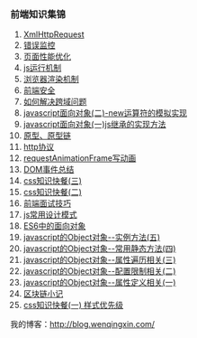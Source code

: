 ### 前端知识集锦
1. [XmlHttpRequest](https://github.com/wenqingxin/my-blog/blob/master/source/_posts/XmlHttpRequest.md)
2. [错误监控](https://github.com/wenqingxin/my-blog/blob/master/source/_posts/错误监控.md)
3. [页面性能优化](https://github.com/wenqingxin/my-blog/blob/master/source/_posts/页面性能优化.md)
4. [js运行机制](https://github.com/wenqingxin/my-blog/blob/master/source/_posts/js运行机制.md)
5. [浏览器渲染机制](https://github.com/wenqingxin/my-blog/blob/master/source/_posts/浏览器渲染机制.md)
6. [前端安全](https://github.com/wenqingxin/my-blog/blob/master/source/_posts/前端安全.md)
7. [如何解决跨域问题](https://github.com/wenqingxin/my-blog/blob/master/source/_posts/如何解决跨域问题.md)
8. [javascript面向对象(二)-new运算符的模拟实现](https://github.com/wenqingxin/my-blog/blob/master/source/_posts/javascript面向对象(二)-new运算符的模拟实现.md)
9. [javascript面向对象(一)js继承的实现方法](https://github.com/wenqingxin/my-blog/blob/master/source/_posts/javascript面向对象(一)js继承的实现方法.md)
10. [原型、原型链](https://github.com/wenqingxin/my-blog/blob/master/source/_posts/原型、原型链.md)
11. [http协议](https://github.com/wenqingxin/my-blog/blob/master/source/_posts/http协议.md)
12. [requestAnimationFrame写动画](https://github.com/wenqingxin/my-blog/blob/master/source/_posts/requestAnimationFrame写动画.md)
13. [DOM事件总结](https://github.com/wenqingxin/my-blog/blob/master/source/_posts/DOM事件总结.md)
14. [css知识快餐(三)](https://github.com/wenqingxin/my-blog/blob/master/source/_posts/css知识快餐(三).md)
15. [css知识快餐(二)](https://github.com/wenqingxin/my-blog/blob/master/source/_posts/css知识快餐(二).md)
16. [前端面试技巧](https://github.com/wenqingxin/my-blog/blob/master/source/_posts/前端面试技巧.md)
17. [js常用设计模式](https://github.com/wenqingxin/my-blog/blob/master/source/_posts/js常用设计模式.md)
18. [ES6中的面向对象](https://github.com/wenqingxin/my-blog/blob/master/source/_posts/ES6中的面向对象.md)
19. [javascript的Object对象--实例方法(五)](https://github.com/wenqingxin/my-blog/blob/master/source/_posts/javascript的Object对象--实例方法(五).md)
20. [javascript的Object对象--常用静态方法(四)](https://github.com/wenqingxin/my-blog/blob/master/source/_posts/javascript的Object对象--常用静态方法(四).md)
21. [javascript的Object对象--属性遍历相关(三)](https://github.com/wenqingxin/my-blog/blob/master/source/_posts/javascript的Object对象--属性遍历相关(三).md)
22. [javascript的Object对象--配置限制相关(二)](https://github.com/wenqingxin/my-blog/blob/master/source/_posts/javascript的Object对象--配置限制相关(二).md)
23. [javascript的Object对象--属性定义相关(一)](https://github.com/wenqingxin/my-blog/blob/master/source/_posts/javascript的Object对象--属性定义相关(一).md)
24. [区块链小记](https://github.com/wenqingxin/my-blog/blob/master/source/_posts/区块链小记.md)
25. [css知识快餐(一) 样式优先级](https://github.com/wenqingxin/my-blog/blob/master/source/_posts/css知识快餐(一)样式优先级.md)

我的博客：http://blog.wenqingxin.com/